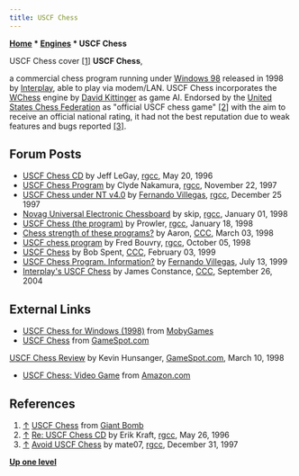 ```yaml
---
title: USCF Chess
---
```

**[Home](Home "Home") \* [Engines](Engines "Engines") \* USCF Chess**



 [](http://www.giantbomb.com/uscf-chess/3030-19764/) USCF Chess cover <a id="cite-note-1" href="#cite-ref-1">[1]</a> 
**USCF Chess**,  

a commercial chess program running under [Windows 98](Windows "Windows") released in 1998 by [Interplay](index.php?title=Interplay&action=edit&redlink=1 "Interplay (page does not exist)"), able to play via modem/LAN. USCF Chess incorporates the [WChess](WChess "WChess") engine by [David Kittinger](David_Kittinger "David Kittinger") as game AI. Endorsed by the [United States Chess Federation](https://en.wikipedia.org/wiki/United_States_Chess_Federation) as "official USCF chess game" <a id="cite-note-2" href="#cite-ref-2">[2]</a> with the aim to receive an official national rating, it had not the best reputation due to weak features and bugs reported <a id="cite-note-3" href="#cite-ref-3">[3]</a>. 



## Forum Posts


* [USCF Chess CD](http://groups.google.com/group/rec.games.chess.computer/browse_frm/thread/12d7791ab2adcbc0) by Jeff LeGay, [rgcc](Computer_Chess_Forums "Computer Chess Forums"), May 20, 1996
* [USCF Chess Program](http://groups.google.com/group/rec.games.chess.computer/browse_frm/thread/e9958beed6bfd9aa) by Clyde Nakamura, [rgcc](Computer_Chess_Forums "Computer Chess Forums"), November 22, 1997
* [USCF Chess under NT v4.0](http://groups.google.com/group/rec.games.chess.computer/browse_frm/thread/ee09aec6a0dd61f) by [Fernando Villegas](Fernando_Villegas "Fernando Villegas"), [rgcc](Computer_Chess_Forums "Computer Chess Forums"), December 25 1997
* [Novag Universal Electronic Chessboard](http://groups.google.com/group/rec.games.chess.computer/browse_frm/thread/292bc897708d5147) by skip, [rgcc](Computer_Chess_Forums "Computer Chess Forums"), January 01, 1998
* [USCF Chess (the program)](http://groups.google.com/group/rec.games.chess.computer/browse_frm/thread/da798414f9b75e02) by Prowler, [rgcc](Computer_Chess_Forums "Computer Chess Forums"), January 18, 1998
* [Chess strength of these programs?](https://www.stmintz.com/ccc/index.php?id=15419) by Aaron, [CCC](CCC "CCC"), March 03, 1998
* [USCF chess program](http://groups.google.com/group/rec.games.chess.computer/browse_frm/thread/be122bbf903c65bd) by Fred Bouvry, [rgcc](Computer_Chess_Forums "Computer Chess Forums"), October 05, 1998
* [USCF Chess](https://www.stmintz.com/ccc/index.php?id=42131) by Bob Spent, [CCC](CCC "CCC"), February 03, 1999
* [USCF Chess Program. Information?](https://www.stmintz.com/ccc/index.php?id=60336) by [Fernando Villegas](Fernando_Villegas "Fernando Villegas"), July 13, 1999
* [Interplay's USCF Chess](https://www.stmintz.com/ccc/index.php?id=389160) by James Constance, [CCC](CCC "CCC"), September 26, 2004


## External Links


* [USCF Chess for Windows (1998)](http://www.mobygames.com/game/uscf-chess)  from [MobyGames](https://en.wikipedia.org/wiki/MobyGames)
* [USCF Chess](http://www.gamespot.com/uscf-chess/) from [GameSpot.com](http://www.gamespot.com/)


 [USCF Chess Review](http://www.gamespot.com/uscf-chess/reviews/uscf-chess-review-2531747/) by Kevin Hunsanger, [GameSpot.com](http://www.gamespot.com/), March 10, 1998
* [USCF Chess: Video Game](http://www.amazon.com/Interplay-USCF-Chess/dp/B00001QEQD?SubscriptionId=0D7MQS8FNEE09YPRGE82&tag=squakenet_gamedirect-20&linkCode=xm2&camp=2025&creative=165953&creativeASIN=B00001QEQD) from [Amazon.com](https://en.wikipedia.org/wiki/Amazon.com)


## References


1. <a id="cite-ref-1" href="#cite-note-1">↑</a> [USCF Chess](http://www.giantbomb.com/uscf-chess/3030-19764/) from [Giant Bomb](https://en.wikipedia.org/wiki/Giant_Bomb)
2. <a id="cite-ref-2" href="#cite-note-2">↑</a> [Re: USCF Chess CD](http://groups.google.com/group/rec.games.chess.computer/msg/8c8467e4437ce00e) by Erik Kraft, [rgcc](Computer_Chess_Forums "Computer Chess Forums"), May 26, 1996
3. <a id="cite-ref-3" href="#cite-note-3">↑</a> [Avoid USCF Chess](http://groups.google.com/group/rec.games.chess.computer/msg/4ab1eeb0ac4d61e3) by mate07, [rgcc](Computer_Chess_Forums "Computer Chess Forums"), December 31, 1997

**[Up one level](Engines "Engines")**







 
